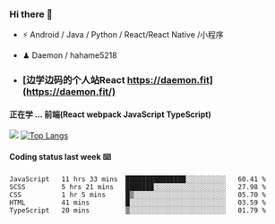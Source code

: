### Hi there 👋


- ⚡  Android / Java / Python / React/React Native /小程序
- ♟  Daemon / hahame5218  

- ### [边学边码的个人站React https://daemon.fit](https://daemon.fit/)


#### 正在学 ... 前端(React webpack JavaScript TypeScript)   


![](https://github-readme-stats.vercel.app/api?username=Daemon1993)  [![Top Langs](https://github-readme-stats.vercel.app/api/top-langs/?username=Daemon1993)](https://github.com/anuraghazra/github-readme-stats) 



#### Coding status last week ⌨️

<!--START_SECTION:waka-->
```text
JavaScript   11 hrs 33 mins  ███████████████░░░░░░░░░░   60.41 % 
SCSS         5 hrs 21 mins   ███████░░░░░░░░░░░░░░░░░░   27.98 % 
CSS          1 hr 5 mins     █▒░░░░░░░░░░░░░░░░░░░░░░░   05.70 % 
HTML         41 mins         █░░░░░░░░░░░░░░░░░░░░░░░░   03.59 % 
TypeScript   20 mins         ▒░░░░░░░░░░░░░░░░░░░░░░░░   01.79 % 
```
<!--END_SECTION:waka-->
